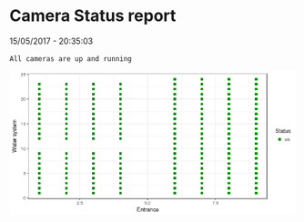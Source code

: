 Camera Status report
================
15/05/2017 - 20:35:03

    All cameras are up and running

![](camreport_files/figure-markdown_github/unnamed-chunk-2-1.png)
